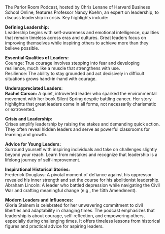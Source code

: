 The Parlor Room Podcast, hosted by Chris Lenane of Harvard Business School Online, features Professor Nancy Koehn, an expert on leadership, to discuss leadership in crisis. Key highlights include:

**Defining Leadership:**    
Leadership begins with self-awareness and emotional intelligence, qualities that remain timeless across eras and cultures.
Great leaders focus on improving themselves while inspiring others to achieve more than they believe possible.


**Essential Qualities of Leaders:**      
Courage: True courage involves stepping into fear and developing resilience, much like a muscle that strengthens with use.      
Resilience: The ability to stay grounded and act decisively in difficult situations grows hand-in-hand with courage.       


**Underappreciated Leaders:**     
**Rachel Carson:** A quiet, introverted leader who sparked the environmental movement with her book Silent Spring despite battling cancer.
Her story highlights that great leaders come in all forms, not necessarily charismatic or extroverted.

**Crisis and Leadership:**     
Crises amplify leadership by raising the stakes and demanding quick action. They often reveal hidden leaders and serve as powerful classrooms for learning and growth.


**Advice for Young Leaders:**    
Surround yourself with inspiring individuals and take on challenges slightly beyond your reach.
Learn from mistakes and recognize that leadership is a lifelong journey of self-improvement.


**Inspirational Historical Stories:**      
Frederick Douglass: A pivotal moment of defiance against his oppressor revealed his inner strength and set the course for his abolitionist leadership.
Abraham Lincoln: A leader who battled depression while navigating the Civil War and crafting meaningful change (e.g., the 13th Amendment).

**Modern Leaders and Influences:**     
Gloria Steinem is celebrated for her unwavering commitment to civil liberties and adaptability in changing times.
The podcast emphasizes that leadership is about courage, self-reflection, and empowering others, especially during challenging times. It offers timeless lessons from historical figures and practical advice for aspiring leaders.
